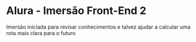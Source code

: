 # Alura - Imersão Front-End 2
Imersão iniciada para revisar conhecimentos e talvez ajudar a calcular uma rota mais clara para o futuro

